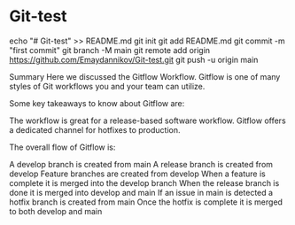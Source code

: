 # Git-test

echo "# Git-test" >> README.md
git init
git add README.md
git commit -m "first commit"
git branch -M main
git remote add origin https://github.com/Emaydannikov/Git-test.git
git push -u origin main

Summary
Here we discussed the Gitflow Workflow. Gitflow is one of many styles of Git workflows you and your team can utilize.

Some key takeaways to know about Gitflow are:

The workflow is great for a release-based software workflow.
Gitflow offers a dedicated channel for hotfixes to production.
 
The overall flow of Gitflow is:

A develop branch is created from main
A release branch is created from develop
Feature branches are created from develop
When a feature is complete it is merged into the develop branch
When the release branch is done it is merged into develop and main
If an issue in main is detected a hotfix branch is created from main
Once the hotfix is complete it is merged to both develop and main